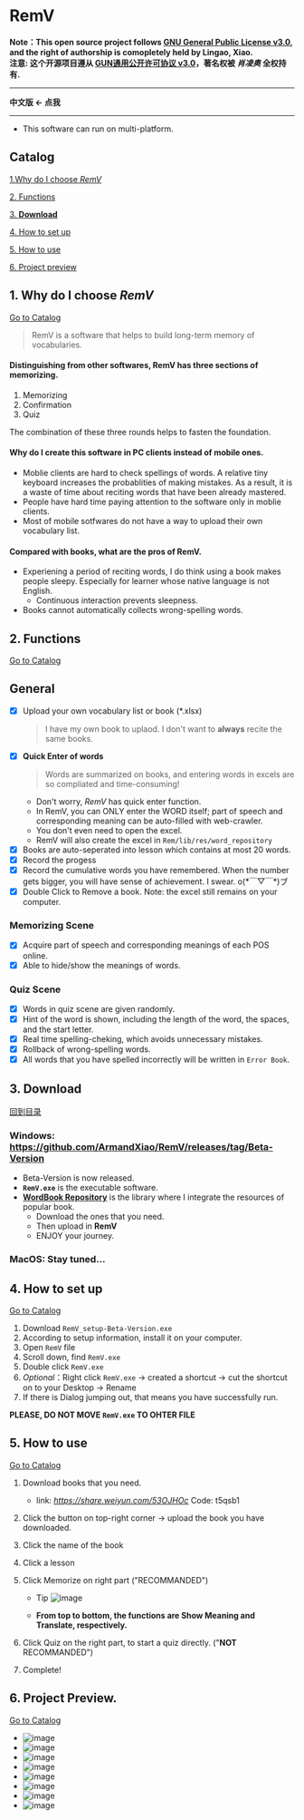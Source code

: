 # RemV
**Note：This open source project follows [GNU General Public License v3.0](LICENSE), and the right of authorship is comopletely held by Lingao, Xiao.**  
**注意: 这个开源项目遵从 [GUN通用公开许可协议 v3.0](GUN通用公开许可协议)，著名权被 *肖凌奥* 全权持有.**
***
**中文版 <- 点我**
***
- This software can run on multi-platform.
<div id="Catalog"></div>  

## Catalog
 

  [1.Why do I choose *RemV*](#First)  
  
  [2. Functions](#Second)  
  
  [3. **Download**](#Third)  
  
  [4. How to set up](#Fourth)  
  
  [5. How to use](#Fifth)  
  
  [6. Project preview](#Sixth)  
  
<div id="First"></div>  

## 1. Why do I choose *RemV*
[Go to Catalog](#Catalog)

> RemV is a software that helps to build long-term memory of vocabularies.
#### Distinguishing from other softwares, **RemV** has three sections of memorizing.
1. Memorizing
2. Confirmation
3. Quiz 

The combination of these three rounds helps to fasten the foundation.
#### Why do I create this software in PC clients instead of mobile ones.
- Moblie clients are hard to check spellings of words. A relative tiny keyboard 
increases the probablities of making mistakes. As a result, 
it is a waste of time about reciting words that have been already mastered.
- People have hard time paying attention to the software only in moblie clients.
- Most of mobile sotfwares do not have a way to upload their own vocabulary list.
#### Compared with books, what are the **pros** of RemV. 
- Experiening a period of reciting words, I do think using a book makes people sleepy. 
Especially for learner whose native language is not English.
  - Continuous interaction prevents sleepness.
- Books cannot automatically collects wrong-spelling words.

<div id="Second"></div>

## 2. Functions 

[Go to Catalog](#Catalog)

## General
- [x] Upload your own vocabulary list or book (*.xlsx)
    > I have my own book to uplaod. I don't want to **always** recite the same books.
- [x] **Quick Enter of words**
    > Words are summarized on books, and entering words in excels are so compliated and time-consuming!
    - Don't worry, *RemV* has quick enter function.
    - In RemV, you can ONLY enter the WORD itself; part of speech and corresponding meaning can be auto-filled with web-crawler.
    - You don't even need to open the excel.
    - RemV will also create the excel in `Rem/lib/res/word_repository`
- [x] Books are auto-seperated into lesson which contains at most 20 words.
- [x] Record the progess
- [x] Record the cumulative words you have remembered. When the number gets bigger, you will have sense of achievement. I swear. o(\*￣▽￣\*)ブ
- [x] Double Click to Remove a book. Note: the excel still remains on your computer.

### Memorizing Scene
- [x] Acquire part of speech and corresponding meanings of each POS online.
- [x] Able to hide/show the meanings of words.

### Quiz Scene
- [x] Words in quiz scene are given randomly.
- [x] Hint of the word is shown, including the length of the word, the spaces, and the start letter.
- [x] Real time spelling-cheking, which avoids unnecessary mistakes.
- [x] Rollback of wrong-spelling words.
- [x] All words that you have spelled incorrectly will be written in `Error Book`.
<div id="Third"></div>  

## 3. Download

[回到目录](#Catalog)

### Windows: https://github.com/ArmandXiao/RemV/releases/tag/Beta-Version
  - Beta-Version is now released.
  - **`RemV.exe`** is the executable software.
  - **[WordBook Repository](#WordRepository)** is the library where I integrate the resources of popular book.
    - Download the ones that you need.
    - Then upload in **RemV**
    - ENJOY your journey.
### MacOS: Stay tuned...

<div id="Fourth"></div>  

## 4. How to set up

[Go to Catalog](#Catalog)  

1. Download `RemV_setup-Beta-Version.exe`
2. According to setup information, install it on your computer.
3. Open `RemV` file
4. Scroll down, find `RemV.exe`
5. Double click `RemV.exe`
6. *Optional*：Right click `RemV.exe` -> created a shortcut -> cut the shortcut on to your Desktop -> Rename
7. If there is Dialog jumping out, that means you have successfully run.

**PLEASE, DO NOT MOVE `RemV.exe` TO OHTER FILE**  

<div id="Fifth"></div>  

## 5. How to use  

[Go to Catalog](#Catalog)  

<div id="WordRepository"></div>  

1. Download books that you need.
    - link: *https://share.weiyun.com/53OJHOc* Code: t5qsb1  
2. Click the button on top-right corner -> upload the book you have downloaded.
3. Click the name of the book
4. Click a lesson
5. Click Memorize on right part ("RECOMMANDED")
    - Tip 
    ![image](image/tip_1.jpg)  
    
    - **From top to bottom, the functions are Show Meaning and Translate, respectively.**  

6. Click Quiz on the right part, to start a quiz directly. ("**NOT** RECOMMANDED")
7. Complete!

<div id="Sixth"></div>  

## 6. Project Preview.

[Go to Catalog](#Catalog)

- ![image](image/pic_1.png) 
- ![image](image/pic_2.png) 
- ![image](image/pic_3.png) 
- ![image](image/pic_4.png) 
- ![image](image/pic_5.png) 
- ![image](image/pic_6.png) 
- ![image](image/pic_7.png) 
- ![image](image/pic_8.png) 
